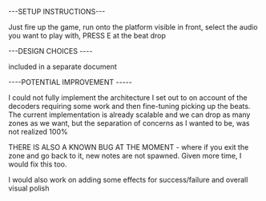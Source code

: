 ---SETUP INSTRUCTIONS---

Just fire up the game, run onto the platform visible in front, select the audio you want to play with, PRESS E at the beat drop

---DESIGN CHOICES ---- 

included in a separate document

----POTENTIAL IMPROVEMENT -----

I could not fully implement the architecture I set out to on account of the decoders requiring some work and then fine-tuning picking up the beats.
The current implementation is already scalable and we can drop as many zones as we want, but the separation of concerns as I wanted to be, was not realized 100%

THERE IS ALSO A KNOWN BUG AT THE MOMENT - where if you exit the zone and go back to it, new notes are not spawned. Given more time, I would fix this too.

I would also work on adding some effects for success/failure and overall visual polish
